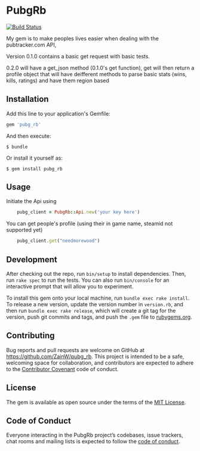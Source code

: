 # PubgRb
[![Build Status](https://travis-ci.org/ZainW/pubg_rb.svg?branch=master)](https://travis-ci.org/ZainW/pubg_rb)

My gem is to make peoples lives easier when dealing with the pubtracker.com API, 

Version 0.1.0 contains a basic get request with basic tests.

0.2.0 will have a get_json method (0.1.0's get function), get will then return a profile object that will have deifferent methods to parse basic stats (wins, kills, ratings) and have them region based

## Installation

Add this line to your application's Gemfile:

```ruby
gem 'pubg_rb'
```

And then execute:

    $ bundle

Or install it yourself as:

    $ gem install pubg_rb

## Usage

Initiate the Api using 
```ruby
    pubg_client = PubgRb::Api.new('your key here')
```

You can get people's profile (using their in game name, steamid not supported yet)  
```ruby
    pubg_client.get("needmorewood")
```

## Development

After checking out the repo, run `bin/setup` to install dependencies. Then, run `rake spec` to run the tests. You can also run `bin/console` for an interactive prompt that will allow you to experiment.

To install this gem onto your local machine, run `bundle exec rake install`. To release a new version, update the version number in `version.rb`, and then run `bundle exec rake release`, which will create a git tag for the version, push git commits and tags, and push the `.gem` file to [rubygems.org](https://rubygems.org).

## Contributing

Bug reports and pull requests are welcome on GitHub at https://github.com/ZainW/pubg_rb. This project is intended to be a safe, welcoming space for collaboration, and contributors are expected to adhere to the [Contributor Covenant](http://contributor-covenant.org) code of conduct.

## License

The gem is available as open source under the terms of the [MIT License](http://opensource.org/licenses/MIT).

## Code of Conduct

Everyone interacting in the PubgRb project’s codebases, issue trackers, chat rooms and mailing lists is expected to follow the [code of conduct](https://github.com/ZainW/pubg_rb/blob/master/CODE_OF_CONDUCT.md).
